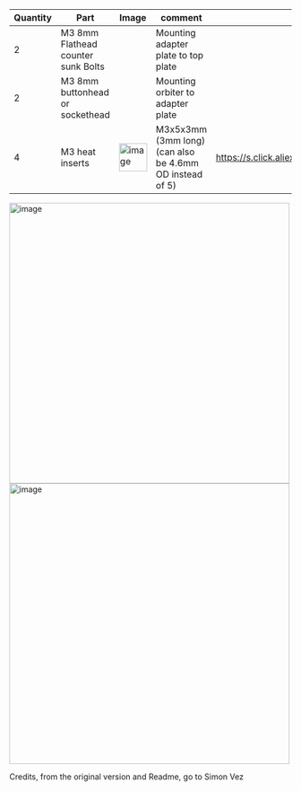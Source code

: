 | Quantity | Part                         | Image             | comment  | Links  |
| ------ | ----                           | -------           | -----    | -----	|
| 2       | M3 8mm Flathead counter sunk Bolts|              | Mounting adapter plate to top plate |   |
| 2       | M3 8mm buttonhead or sockethead|              | Mounting orbiter to adapter plate |   |
| 4     | M3 heat inserts |<img width="50" alt="image" src="https://user-images.githubusercontent.com/37383368/213013307-f72b9e07-181a-4029-948b-95a7e522ceda.png"> |  M3x5x3mm (3mm long) (can also be 4.6mm OD instead of 5)                | https://s.click.aliexpress.com/e/_Dn07hR5  |

<img width="500" alt="image" src="https://user-images.githubusercontent.com/37383368/213017900-6b69fce5-0965-4148-8831-199f3a35e3fa.png"><img width="500" alt="image" src="https://user-images.githubusercontent.com/37383368/213019563-88e85fbc-a994-451e-ab8d-9397dd96d891.png">



Credits, from the original version and Readme, go to Simon Vez

